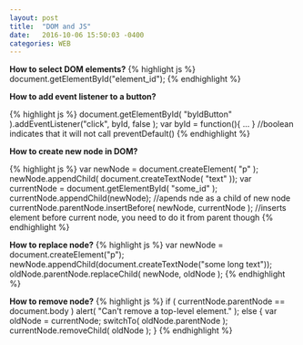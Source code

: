 ```yaml
---
layout: post
title:  "DOM and JS"
date:   2016-10-06 15:50:03 -0400
categories: WEB
---
```

**How to select DOM elements?**
{% highlight js %}
document.getElementById("element_id");
{% endhighlight %}


**How to add event listener to a  button?**

{% highlight js %}
 document.getElementById( "byIdButton" ).addEventListener("click", byId, false );
 var byId = function(){ ... }
 //boolean indicates that it will not call preventDefault()
{% endhighlight %}

**How to create new node in DOM?**

{% highlight js %}
var newNode = document.createElement( "p" );
newNode.appendChild( document.createTextNode( "text" ));
var currentNode = document.getElementById( "some_id" );
currentNode.appendChild(newNode); //apends nde as a child of new node
currentNode.parentNode.insertBefore( newNode, currentNode ); //inserts element before current node, you need to do it from parent though
{% endhighlight %}

**How to replace node?**
{% highlight js %}
 var newNode = document.createElement("p");
 newNode.appendChild(document.createTextNode("some long text"));
 oldNode.parentNode.replaceChild( newNode, oldNode );
{% endhighlight %}

**How to remove node?**
{% highlight js %}
   if ( currentNode.parentNode == document.body )
      alert( "Can't remove a top-level element." );
   else
   {
      var oldNode = currentNode;
      switchTo( oldNode.parentNode );
      currentNode.removeChild( oldNode );
   }
{% endhighlight %}
